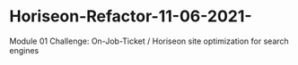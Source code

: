 # Horiseon-Refactor-11-06-2021-
Module 01 Challenge: On-Job-Ticket / Horiseon site optimization for search engines
